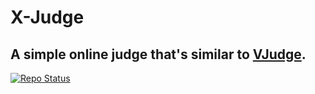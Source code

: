 # X-Judge
## A simple online judge that's similar to [VJudge](https://vjudge.net/).
<a href="https://github.com/Zeyad2003/X-Judge"><img src="https://img.shields.io/badge/Repo%20Status-Under%20Development-White?labelColor=Dark Gray&style=social&logo=github&link=https://github.com/Zeyad2003/Fawry-Internship" alt="Repo Status" /></a>
